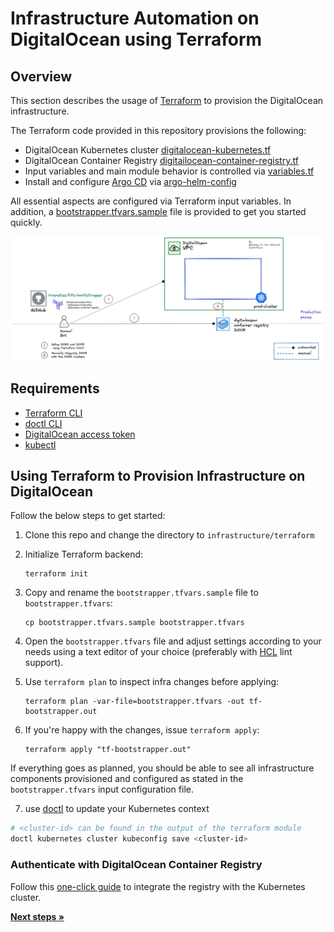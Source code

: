 # Infrastructure Automation on DigitalOcean using Terraform

## Overview

This section describes the usage of [Terraform](https://www.terraform.io/) to provision the DigitalOcean infrastructure.

The Terraform code provided in this repository provisions the following:

- DigitalOcean Kubernetes cluster [digitalocean-kubernetes.tf](./digitalocean-kubernetes.tf)
- DigitalOcean Container Registry [digitailocean-container-registry.tf](./digitalocean-container-registry.tf)
- Input variables and main module behavior is controlled via [variables.tf](./variables.tf)
- Install and configure [Argo CD](https://argo-cd.readthedocs.io/en/stable/) via [argo-helm-config](./argocd-helm-config.tf)

All essential aspects are configured via Terraform input variables. In addition, a [bootstrapper.tfvars.sample](./bootstrapper.tfvars.sample) file is provided to get you started quickly.


<p align="center">
<img src="../../docs/assets/infra-doks-docr.png" alt="bootstrapper-infra"/>
</p>

## Requirements

 - [Terraform CLI](https://developer.hashicorp.com/terraform/downloads)
 - [doctl CLI](https://docs.digitalocean.com/reference/doctl/how-to/install/)
 - [DigitalOcean access token](https://docs.digitalocean.com/reference/doctl/how-to/install/)
- [kubectl](https://kubernetes.io/docs/tasks/tools/#kubectl)

## Using Terraform to Provision Infrastructure on DigitalOcean

Follow the below steps to get started:

1. Clone this repo and change the directory to `infrastructure/terraform`
2. Initialize Terraform backend:

    ```shell
    terraform init
    ```

3. Copy and rename the `bootstrapper.tfvars.sample` file to `bootstrapper.tfvars`:

    ```shell
    cp bootstrapper.tfvars.sample bootstrapper.tfvars
    ```

4. Open the `bootstrapper.tfvars` file and adjust settings according to your needs using a text editor of your choice (preferably with [HCL](https://github.com/hashicorp/hcl/blob/main/hclsyntax/spec.md) lint support).
5. Use `terraform plan` to inspect infra changes before applying:

    ```shell
    terraform plan -var-file=bootstrapper.tfvars -out tf-bootstrapper.out
    ```

6. If you're happy with the changes, issue `terraform apply`:

    ```console
    terraform apply "tf-bootstrapper.out"
    ```

If everything goes as planned, you should be able to see all infrastructure components provisioned and configured as stated in the `bootstrapper.tfvars` input configuration file.


7. use [doctl](https://docs.digitalocean.com/reference/doctl/reference/kubernetes/) to update your Kubernetes context

```bash
# <cluster-id> can be found in the output of the terraform module
doctl kubernetes cluster kubeconfig save <cluster-id>
```

### Authenticate with DigitalOcean Container Registry

Follow this [one-click guide](https://docs.digitalocean.com/products/container-registry/how-to/use-registry-docker-kubernetes/#kubernetes-integration) to integrate the registry with the Kubernetes cluster.

[**Next steps »**](../../bootstrap/README.md)